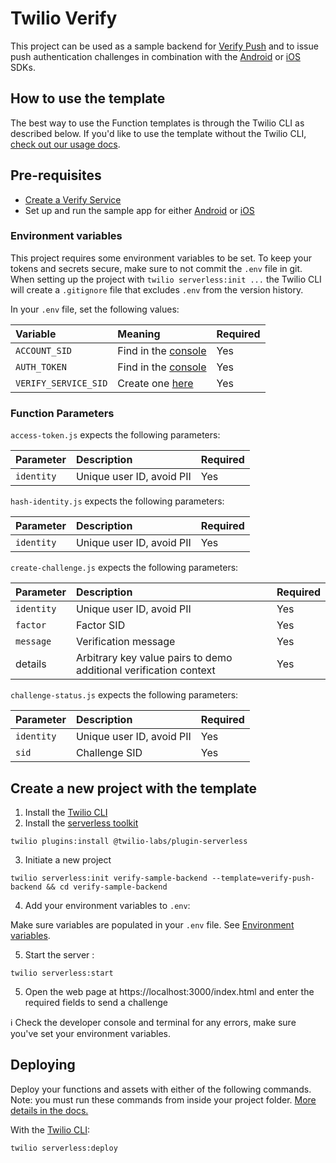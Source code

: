 # Twilio Verify

This project can be used as a sample backend for [Verify Push](https://www.twilio.com/docs/verify/push) and to issue push authentication challenges in combination with the [Android](https://github.com/twilio/twilio-verify-android) or [iOS](https://github.com/twilio/twilio-verify-ios) SDKs.

## How to use the template

The best way to use the Function templates is through the Twilio CLI as described below. If you'd like to use the template without the Twilio CLI, [check out our usage docs](../docs/USING_FUNCTIONS.md).

## Pre-requisites

- [Create a Verify Service](https://www.twilio.com/console/verify/services)
- Set up and run the sample app for either [Android](https://github.com/twilio/twilio-verify-android) or [iOS](https://github.com/twilio/twilio-verify-ios)

### Environment variables

This project requires some environment variables to be set. To keep your tokens and secrets secure, make sure to not commit the `.env` file in git. When setting up the project with `twilio serverless:init ...` the Twilio CLI will create a `.gitignore` file that excludes `.env` from the version history.

In your `.env` file, set the following values:

| Variable             | Meaning                                                           | Required |
| :------------------- | :---------------------------------------------------------------- | :------- |
| `ACCOUNT_SID`        | Find in the [console](https://www.twilio.com/console)             | Yes      |
| `AUTH_TOKEN`         | Find in the [console](https://www.twilio.com/console)             | Yes      |
| `VERIFY_SERVICE_SID` | Create one [here](https://www.twilio.com/console/verify/services) | Yes      |

### Function Parameters

`access-token.js` expects the following parameters:

| Parameter      | Description                                 | Required |
| :------------- | :------------------------------------------ | :------- |
| `identity`     | Unique user ID, avoid PII                   | Yes |

`hash-identity.js` expects the following parameters:

| Parameter      | Description                                 | Required |
| :------------- | :------------------------------------------ | :------- |
| `identity`     | Unique user ID, avoid PII                   | Yes |

`create-challenge.js` expects the following parameters:

| Parameter           | Description                | Required |
| :------------------ | :------------------------- | :------- |
| `identity`          | Unique user ID, avoid PII  | Yes |
| `factor`            | Factor SID                 | Yes |
| `message`           | Verification message       | Yes |
| details             | Arbitrary key value pairs to demo additional verification context | Yes |

`challenge-status.js` expects the following parameters:

| Parameter           | Description                | Required |
| :------------------ | :------------------------- | :------- |
| `identity`          | Unique user ID, avoid PII  | Yes |
| `sid`               | Challenge SID              | Yes |


## Create a new project with the template

1. Install the [Twilio CLI](https://www.twilio.com/docs/twilio-cli/quickstart#install-twilio-cli)
2. Install the [serverless toolkit](https://www.twilio.com/docs/labs/serverless-toolkit/getting-started)

```shell
twilio plugins:install @twilio-labs/plugin-serverless
```

3. Initiate a new project

```
twilio serverless:init verify-sample-backend --template=verify-push-backend && cd verify-sample-backend
```

4. Add your environment variables to `.env`:

Make sure variables are populated in your `.env` file. See [Environment variables](#environment-variables).

5. Start the server :

```
twilio serverless:start
```

5. Open the web page at https://localhost:3000/index.html and enter the required fields to send a challenge

ℹ️ Check the developer console and terminal for any errors, make sure you've set your environment variables.


## Deploying

Deploy your functions and assets with either of the following commands. Note: you must run these commands from inside your project folder. [More details in the docs.](https://www.twilio.com/docs/labs/serverless-toolkit)

With the [Twilio CLI](https://www.twilio.com/docs/twilio-cli/quickstart):

```
twilio serverless:deploy
```